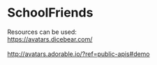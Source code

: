 # SchoolFriends
Resources can be used:
<br/>
https://avatars.dicebear.com/  
<br/>
http://avatars.adorable.io/?ref=public-apis#demo
